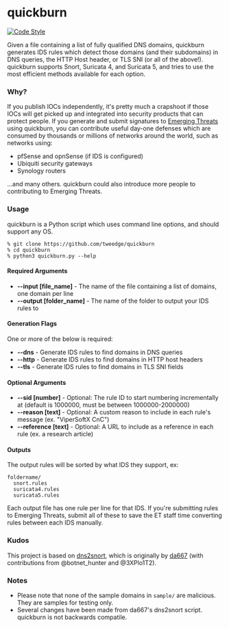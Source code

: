 # quickburn

[![Code Style](https://img.shields.io/badge/code%20style-black-black)](https://github.com/psf/black)

Given a file containing a list of fully qualified DNS domains, quickburn generates IDS rules which detect those domains (and their subdomains) in DNS queries, the HTTP Host header, or TLS SNI (or all of the above!). quickburn supports Snort, Suricata 4, and Suricata 5, and tries to use the most efficient methods available for each option.

### Why?

If you publish IOCs independently, it's pretty much a crapshoot if those IOCs will get picked up and integrated into security products that can protect people. If you generate and submit signatures to [Emerging Threats](https://rules.emergingthreats.net/) using quickburn, you can contribute useful day-one defenses which are consumed by thousands or millions of networks around the world, such as networks using:

* pfSense and opnSense (if IDS is configured)
* Ubiquiti security gateways
* Synology routers

...and many others. quickburn could also introduce more people to contributing to Emerging Threats.

### Usage

quickburn is a Python script which uses command line options, and should support any OS.

```
% git clone https://github.com/tweedge/quickburn
% cd quickburn
% python3 quickburn.py --help
```

#### Required Arguments

* **--input [file_name]** - The name of the file containing a list of domains, one domain per line
* **--output [folder_name]** - The name of the folder to output your IDS rules to

#### Generation Flags

One or more of the below is required:

* **--dns** - Generate IDS rules to find domains in DNS queries
* **--http** - Generate IDS rules to find domains in HTTP host headers
* **--tls** - Generate IDS rules to find domains in TLS SNI fields

#### Optional Arguments

* **--sid [number]** - Optional: The rule ID to start numbering incrementally at (default is 1000000, must be between 1000000-2000000)
* **--reason [text]** - Optional: A custom reason to include in each rule's message (ex. "ViperSoftX CnC")
* **--reference [text]** - Optional: A URL to include as a reference in each rule (ex. a research article)

#### Outputs

The output rules will be sorted by what IDS they support, ex:

```
foldername/
  snort.rules
  suricata4.rules
  suricata5.rules
```

Each output file has one rule per line for that IDS. If you're submitting rules to Emerging Threats, submit all of these to save the ET staff time converting rules between each IDS manually.

### Kudos

This project is based on [dns2snort](https://github.com/da667/dns2snort), which is originally by [da667](https://github.com/da667) (with contributions from @botnet_hunter and @3XPlo1T2).

### Notes

* Please note that none of the sample domains in `sample/` are malicious. They are samples for testing only.
* Several changes have been made from da667's dns2snort script. quickburn is not backwards compatile.